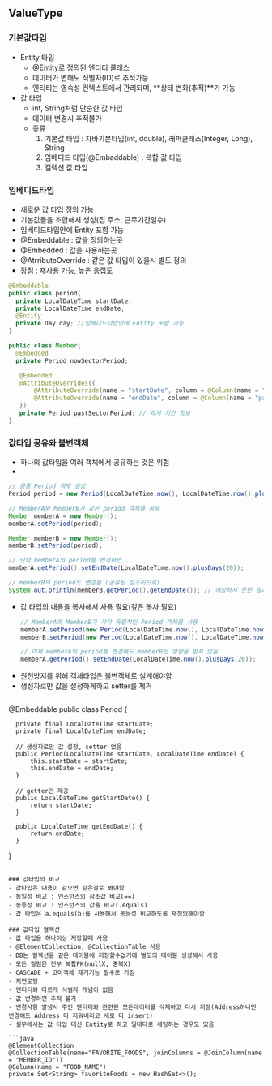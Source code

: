 ## ValueType

### 기본값타입
 - Entity 타입
   - @Entity로 정의된 엔티티 클래스
   - 데이터가 변해도 식별자(ID)로 추적가능
   - 엔티티는 영속성 컨텍스트에서 관리되며, **상태 변화(추적)**가 가능
 - 값 타입
   - int, String처럼 단순한 값 타입
   - 데이터 변경시 추적불가
   - 종류
      1. 기본값 타입 : 자바기본타입(int, double), 래퍼클래스(Integer, Long), String
      2. 임베디드 타입(@Embaddable) : 복합 값 타입
      3. 컬렉션 값 타입

### 임베디드타입
 - 새로운 값 타입 정의 가능
 - 기본값들을 조합해서 생성(집 주소, 근무기간일수)
 - 임베디드타입안에 Entity 포함 가능
 - @Embeddable : 값을 정의하는곳
 - @Embedded : 값을 사용하는곳
 - @AtrributeOverride : 같은 값 타입이 있을시 별도 정의
 - 장점 : 재사용 가능, 높은 응집도

 ```java
 @Embeddable
 public class period{
   private LocalDateTime startDate;
   private LocalDateTime endDate;
   @Entity
   private Day day; //임베디드타입안에 Entity 포함 가능
 }

 public class Member{
   @Embedded
   private Period nowSectorPeriod;

    @Embedded
    @AttributeOverrides({
        @AttributeOverride(name = "startDate", column = @Column(name = "pastStartDate")),
        @AttributeOverride(name = "endDate", column = @Column(name = "pastEndDate"))
    })
    private Period pastSectorPeriod; // 과거 기간 정보
 }
 ```

### 값타입 공유와 불변객체
 - 하나의 값타입을 여러 객체에서 공유하는 것은 위험
 - 
 ```java
 // 공통 Period 객체 생성
 Period period = new Period(LocalDateTime.now(), LocalDateTime.now().plusDays(10));
 
 // MemberA와 MemberB가 같은 period 객체를 공유
 Member memberA = new Member();
 memberA.setPeriod(period);
 
 Member memberB = new Member();
 memberB.setPeriod(period);

 // 만약 memberA의 period를 변경하면...
 memberA.getPeriod().setEndDate(LocalDateTime.now().plusDays(20));
 
 // memberB의 period도 변경됨 (공유된 참조이므로)
 System.out.println(memberB.getPeriod().getEndDate()); // 예상하지 못한 결과가 나올 수 있음
 ```
 - 값 타입의 내용을 복사해서 사용 필요(깊은 복사 필요)
   ```java
   // MemberA와 MemberB가 각각 독립적인 Period 객체를 사용
   memberA.setPeriod(new Period(LocalDateTime.now(), LocalDateTime.now().plusDays(10)));
   memberB.setPeriod(new Period(LocalDateTime.now(), LocalDateTime.now().plusDays(10)));
   
   // 이제 memberA의 period를 변경해도 memberB는 영향을 받지 않음
   memberA.getPeriod().setEndDate(LocalDateTime.now().plusDays(20));
   ```
 - 원천방지를 위해 객체타입은 불변객체로 설계해야함
 - 생성자로만 값을 설정하게하고 setter를 제거
   ```java
  @Embeddable
  public class Period {
  
      private final LocalDateTime startDate;
      private final LocalDateTime endDate;
  
      // 생성자로만 값 설정, setter 없음
      public Period(LocalDateTime startDate, LocalDateTime endDate) {
          this.startDate = startDate;
          this.endDate = endDate;
      }
  
      // getter만 제공
      public LocalDateTime getStartDate() {
          return startDate;
      }
  
      public LocalDateTime getEndDate() {
          return endDate;
      }
  }
   ```

### 값타입의 비교
 - 값타입은 내용이 같으면 같은걸로 봐야함
 - 동일성 비교 : 인스턴스의 참조값 비교(==)
 - 동등성 비교 : 인스턴스의 값을 비교(.equals)
 - 값 타입은 a.equals(b)를 사용해서 동등성 비교하도록 재정의해야함

### 값타입 컬렉션
 - 값 타입을 하나이상 저장할때 사용
 - @ElementCollection, @CollectionTable 사용
 - DB는 컬렉션을 같은 테이블에 저장할수없기에 별도의 테이블 생성해서 사용
 - 모든 컬럼은 전부 복합PK(nullX, 중복X)
 - CASCADE + 고아객체 제거기능 필수로 가짐
 - 지연로딩
 - 엔티티와 다르게 식별자 개념이 없음
 - 값 변경하면 추적 불가
 - 변경사항 발생시 주인 엔티티와 관련된 모든데이터를 삭제하고 다시 저장(Address하나만 변경해도 Address 다 지워버리고 새로 다 insert)
 - 실무에서는 값 타입 대신 Entity로 하고 일대다로 세팅하는 경우도 있음

 ```java
 @ElementCollection
 @CollectionTable(name="FAVORITE_FOODS", joinColumns = @JoinColumn(name = "MEMBER_ID"))
 @Column(name = "FOOD_NAME")
 private Set<String> favoriteFoods = new HashSet<>();
 ```
